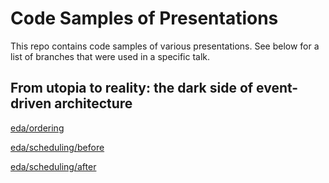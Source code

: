 # Code Samples of Presentations
This repo contains code samples of various presentations. See below for a list of branches that were used in a specific talk.

## From utopia to reality: the dark side of event-driven architecture

[eda/ordering](https://github.com/RubenScheedler/code-samples/tree/eda/ordering)

[eda/scheduling/before](https://github.com/RubenScheedler/code-samples/tree/eda/scheduling/before)

[eda/scheduling/after](https://github.com/RubenScheedler/code-samples/tree/eda/scheduling/after)
